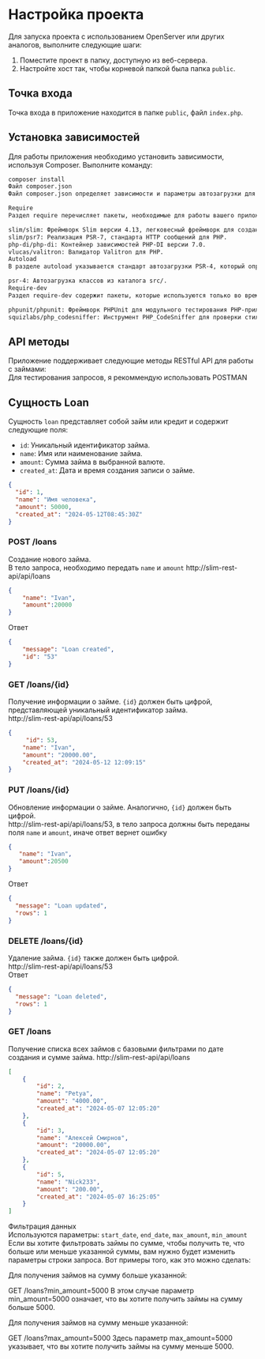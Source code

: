 # Настройка проекта

Для запуска проекта с использованием OpenServer или других аналогов, выполните следующие шаги:

1. Поместите проект в папку, доступную из веб-сервера.
2. Настройте хост так, чтобы корневой папкой была папка `public`.

## Точка входа

Точка входа в приложение находится в папке `public`, файл `index.php`.

## Установка зависимостей

Для работы приложения необходимо установить зависимости, используя Composer. Выполните команду:

```bash
composer install
Файл composer.json
Файл composer.json определяет зависимости и параметры автозагрузки для вашего PHP-проекта.

Require
Раздел require перечисляет пакеты, необходимые для работы вашего приложения:

slim/slim: Фреймворк Slim версии 4.13, легковесный фреймворк для создания веб-приложений и API.
slim/psr7: Реализация PSR-7, стандарта HTTP сообщений для PHP.
php-di/php-di: Контейнер зависимостей PHP-DI версии 7.0.
vlucas/valitron: Валидатор Valitron для PHP.
Autoload
В разделе autoload указывается стандарт автозагрузки PSR-4, который определяет, как Composer будет автоматически загружать классы:

psr-4: Автозагрузка классов из каталога src/.
Require-dev
Раздел require-dev содержит пакеты, которые используются только во время разработки:

phpunit/phpunit: Фреймворк PHPUnit для модульного тестирования PHP-приложений.
squizlabs/php_codesniffer: Инструмент PHP_CodeSniffer для проверки стиля кодирования PHP.
```
## API методы

Приложение поддерживает следующие методы RESTful API для работы с займами:  
Для тестирования запросов, я рекоммендую использовать POSTMAN

## Сущность Loan

Сущность `loan` представляет собой займ или кредит и содержит следующие поля:

- `id`: Уникальный идентификатор займа.
- `name`: Имя или наименование займа.
- `amount`: Сумма займа в выбранной валюте.
- `created_at`: Дата и время создания записи о займе.

  
```json
{
  "id": 1,
  "name": "Имя человека",
  "amount": 50000,
  "created_at": "2024-05-12T08:45:30Z"
}
```

### POST /loans
Создание нового займа.  
В тело запроса, необходимо передать `name` и `amount`
http://slim-rest-api/api/loans
```json 
{
    "name": "Ivan",
    "amount":20000
}
```
Ответ 
```json
{
    "message": "Loan created",
    "id": "53"
}
```
### GET /loans/{id}
Получение информации о займе. `{id}` должен быть цифрой, представляющей уникальный идентификатор займа.  
http://slim-rest-api/api/loans/53
```json
{
     "id": 53,
    "name": "Ivan",
    "amount": "20000.00",
    "created_at": "2024-05-12 12:09:15"
}
```

### PUT /loans/{id}
Обновление информации о займе. Аналогично, `{id}` должен быть цифрой.  
http://slim-rest-api/api/loans/53, в тело запроса должны быть переданы поля `name` и `amount`, иначе ответ вернет ошибку
```json
{
   "name": "Ivan",
   "amount":20500
}
```
Ответ
```json
{
  "message": "Loan updated",
  "rows": 1
}
```

### DELETE /loans/{id}
Удаление займа. `{id}` также должен быть цифрой.  
http://slim-rest-api/api/loans/53  
Ответ
```json
{
  "message": "Loan deleted",
  "rows": 1
}
```
### GET /loans
Получение списка всех займов с базовыми фильтрами по дате создания и сумме займа.
http://slim-rest-api/api/loans  
```json
[
    {
        "id": 2,
        "name": "Petya",
        "amount": "4000.00",
        "created_at": "2024-05-07 12:05:20"
    },
    {
        "id": 3,
        "name": "Алексей Смирнов",
        "amount": "20000.00",
        "created_at": "2024-05-07 12:05:20"
    },
    {
        "id": 5,
        "name": "Nick233",
        "amount": "200.00",
        "created_at": "2024-05-07 16:25:05"
    }
]
```
Фильтрация данных  
Используются параметры: `start_date`, `end_date`, `max_amount`, `min_amount` 
Если вы хотите фильтровать займы по сумме, чтобы получить те, что больше или меньше указанной суммы, вам нужно будет изменить параметры строки запроса. Вот примеры того, как это можно сделать:

Для получения займов на сумму больше указанной:

GET /loans?min_amount=5000
В этом случае параметр min_amount=5000 означает, что вы хотите получить займы на сумму больше 5000.

Для получения займов на сумму меньше указанной:

GET /loans?max_amount=5000
Здесь параметр max_amount=5000 указывает, что вы хотите получить займы на сумму меньше 5000.


